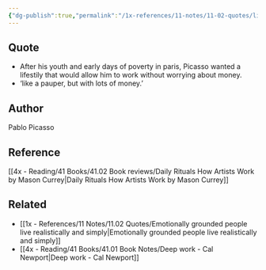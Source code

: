```yaml
---
{"dg-publish":true,"permalink":"/1x-references/11-notes/11-02-quotes/like-a-pauper-but-with-lots-of-money-pablo-picasso/","title":"Like a pauper but with lots of money - Pablo Picasso","created":"2024-02-14T20:18:40.769+03:00","updated":"2024-02-14T20:18:40.769+03:00"}
---
```



## Quote
- After his youth and early days of poverty in paris, Picasso wanted a lifestily that would allow him to work without worrying about money.
- ‘like a pauper, but with lots of money.’ 

## Author
Pablo Picasso

## Reference
[[4x - Reading/41 Books/41.02 Book reviews/Daily Rituals How Artists Work by Mason Currey\|Daily Rituals How Artists Work by Mason Currey]]

## Related
- [[1x - References/11 Notes/11.02 Quotes/Emotionally grounded people live realistically and simply\|Emotionally grounded people live realistically and simply]]
- [[4x - Reading/41 Books/41.01 Book Notes/Deep work - Cal Newport\|Deep work - Cal Newport]]
